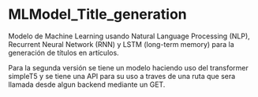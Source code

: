 # MLModel_Title_generation
Modelo de Machine Learning usando Natural Language Processing (NLP), Recurrent Neural Network (RNN) y LSTM (long-term memory) para la generación de títulos en artículos.

Para la segunda versión se tiene un modelo haciendo uso del transformer simpleT5 y se tiene una API para su uso a traves de una ruta que sera llamada desde algun backend mediante un GET.
